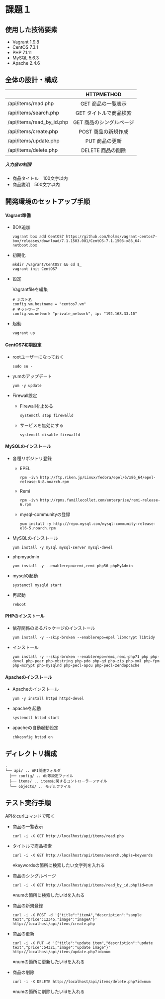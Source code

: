 # 課題１

## 使用した技術要素
- Vagrant 1.9.8
- CentOS 7.3.1
- PHP 7.1.11
- MySQL 5.6.3
- Apache 2.4.6

## 全体の設計・構成
|               　　　　　　 | HTTPMETHOD          |
|:-------------------------|:-------------------:|
| /api/items/read.php      | GET 商品の一覧表示      |
| /api/items/search.php    | GET タイトルで商品検索   |
| /api/items/read_by_id.php| GET 商品のシングルページ |
| /api/items/create.php    | POST 商品の新規作成     |
| /api/items/update.php    | PUT 商品の更新         |
| /api/items/delete.php    | DELETE 商品の削除      |

##### 入力値の制限
- 商品タイトル　100文字以内
- 商品説明　500文字以内

## 開発環境のセットアップ手順

#### Vagrant準備
- BOX追加

  ``` コマンド
  vagrant box add CentOS7 https://github.com/holms/vagrant-centos7-box/releases/download/7.1.1503.001/CentOS-7.1.1503-x86_64-netboot.box
  ```

- 初期化

  ``` コマンド
  mkdir /vagrant/CentOS7 && cd $_
  vagrant init CentOS7
  ```

- 設定

  Vagrantfileを編集

  ``` Vagrantfile
  # ホスト名
  config.vm.hostname = "centos7.vm"
  # ネットワーク
  config.vm.network "private_network", ip: "192.168.33.10"
  ```

- 起動

  ``` コマンド
  vagrant up
  ```

#### CentOS7初期設定
- rootユーザーになっておく

  ``` コマンド
  sudo su -
  ```

- yumのアップデート

  ``` コマンド
  yum -y update
  ```

- Firewall設定
  - Firewallを止める

    ``` コマンド
    systemctl stop firewalld
    ```

  - サービスを無効にする

    ``` コマンド
    systemctl disable firewalld
    ```

#### MySQLのインストール
- 各種リポジトリ登録
  - EPEL

    ``` コマンド
    rpm -ivh http://ftp.riken.jp/Linux/fedora/epel/6/x86_64/epel-release-6-8.noarch.rpm
    ```

  - Remi

    ``` コマンド
    rpm -ivh http://rpms.famillecollet.com/enterprise/remi-release-6.rpm
    ```

  - mysql-communityの登録

    ``` コマンド
    yum install -y http://repo.mysql.com/mysql-community-release-el6-5.noarch.rpm
    ```

- MySQLのインストール

  ``` コマンド
  yum install -y mysql mysql-server mysql-devel
  ```

- phpmyadmin

  ``` コマンド
  yum install -y --enablerepo=remi,remi-php56 phpMyAdmin
  ```

- mysqlの起動

  ``` コマンド
  systemctl mysqld start
    ```

- 再起動

  ``` コマンド
  reboot
  ```

#### PHPのインストール
- 依存関係のあるパッケージのインストール

  ``` コマンド
  yum install -y --skip-broken --enablerepo=epel libmcrypt libtidy
  ```

- インストール

  ``` コマンド
  yum install -y --skip-broken --enablerepo=remi,remi-php71 php php-devel php-pear php-mbstring php-pdo php-gd php-zip php-xml php-fpm php-mcrypt php-mysqlnd php-pecl-apcu php-pecl-zendopcache
  ```

#### Apacheのインストール
- Apacheのインストール

  ``` コマンド
  yum -y install httpd httpd-devel
  ```

- apacheを起動

  ``` コマンド
  systemctl httpd start
  ```

- apacheの自動起動設定

  ``` コマンド
  chkconfig httpd on
  ```


## ディレクトリ構成
  ```
  .
  └── api/ .. API関連フォルダ
  	├── config/ .. db等設定ファイル
  	├── items/ .. itemsに関するコントローラーファイル
  	└── objects/ .. モデルファイル

  ```

## テスト実行手順
APIをcurlコマンドで叩く

- 商品の一覧表示

  ```  
  curl -i -X GET http://localhost/api/items/read.php

  ```

- タイトルで商品検索

  ```
  curl -i -X GET http://localhost/api/items/search.php?s=keywords
  ```
  ※keywordsの箇所に検索したい文字列を入れる

- 商品のシングルページ

  ```
  curl -i -X GET http://localhost/api/items/read_by_id.php?id=num
  ```
  ※numの箇所に検索したいidを入れる

- 商品の新規登録

  ```
  curl -i -X POST -d '{"title":"itemA","description":"sample text","price":12345,"image":"imageA"}' http://localhost/api/items/create.php
  ```

- 商品の更新

  ```
  curl -i -X PUT -d '{"title":"update item","description":"update text","price":54321,"image":"update image"}' http://localhost/api/items/update.php?id=num
  ```
  ※numの箇所に更新したいidを入れる

- 商品の削除

  ```
  curl -i -X DELETE http://localhost/api/items/delete.php?id=num
  ```
  ※numの箇所に削除したいidを入れる
